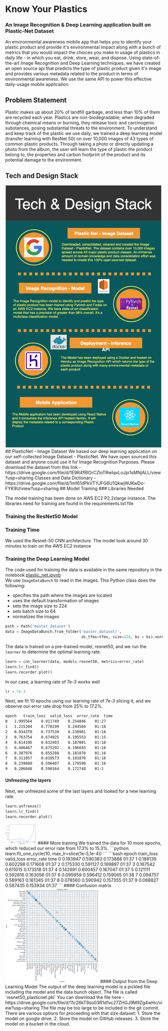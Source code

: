 # Know Your Plastics
### An Image Recognition & Deep Learning application built on Plastic-Net Dataset
An environmental awareness mobile app that helps you to identify your plastic product and provide it's environmental impact along with a bunch of metrics that you would impact the choices you make in usage of plastics in daily life - in which you eat, drink, store, wear, and dispose. Using state-of-the-art Image Recognition and Deep Learning techniques, we have created an open source api that predicts the type of plastic product given it's image and provides various metadata related to the product in terms of environmental awareness. We use the same API to power this effective daily-usage mobile application. 

## Problem Statement 
Plastic makes up about 20% of landfill garbage, and less than 10% of them are recycled each year. Plastics are non-biodegradable; when degraded through chemical means or burning, they release toxic and carcinogenic substances, posing substantial threats to the environment. To understand and keep track of the plastic we use daily, we trained a deep learning model (transfer learning with ResNet 50) on over 10,000 images of 43 types of common plastic products. Through taking a photo or directly updating a photo from the album, the user will learn the type of plastic the product belong to, the properties and carbon footprint of the product and its potential damage to the environment.
## Tech and Design Stack 
<img src="imgs/kyc_stack.jpg" width="500"/>
## PlasticNet - Image Dataset
We based our deep learning application on our self-collected Image Dataset - PlasticNet. We have open sourced this dataset and anyone could use it for Image Recognition Purposes. Please download the dataset from this link - https://drive.google.com/file/d/1E9R4fRIOrCZloTRwIqvLoJpi1sMNjALL/view?usp=sharing
Classes and Data Dictionary - https://drive.google.com/file/d/1mf61dPkVTYJFG6U1QkwjWJKwDo-FYK9U/view?usp=sharing
## Model Training
### Libraries Needed
 
The model training has been done on AWS EC2 P2.2xlarge instance. The libraries need for training are found in the requirements.txt file
### Training the ResNet50 Model 
### Training Time
We used the Resnet-50 CNN architecture.  The model took around 30 minutes to train on the AWS EC2 instance
### Training the Deep Learning Model
The code used for training the data is available in the same repository in the notebook [plastic_net.ipynb](https://github.com/cnll0075/knowYourPlastic/blob/master/model_Training/plastic_net.ipynb)  
We use `ImageDataBunch` to read in the images.  This Python class does the following:
- specifies the path where the images are located
- uses the default transformation of images
- sets the image size to 224
- sets batch size to 64
- normalizes the images
```python
path = Path('master_dataset')
data = ImageDataBunch.from_folder('master_dataset/', 
                                  ds_tfms=tfms, size=224, bs = bs).normalize(imagenet_stats)
```
The data is trained on a pre-trained model, resnet50, and we run the `learner` to determine the optimal learning rate. 
```python
learn = cnn_learner(data, models.resnet50, metrics=error_rate)
learn.lr_find()
learn.recorder.plot()
```
In our case, a learning rate of 7e-3 works well
```python
lr = 7e-3
```
Next, we fit 10 epochs using our learning rate of 7e-3 slicing it, and we observe our error rate drop from 25% to 17.2%.  
```bash
epoch   train_loss  valid_loss  error_rate  time
0   1.995564    0.911749    0.254846    01:27
1   1.215204    0.778199    0.244584    01:16
2   0.934370    0.737539    0.230901    01:16
3   0.763754    0.674925    0.195553    01:15
4   0.614196    0.632403    0.187001    01:16
5   0.496467    0.675292    0.196693    01:16
6   0.387976    0.655288    0.181870    01:16
7   0.311057    0.610573    0.181870    01:16
8   0.239880    0.596407    0.179590    01:16
9   0.206048    0.590164    0.172748    01:1
```
#### Unfreezing the layers
Next, we unfreezed some of the last layers and looked for a new learning rate. 
```python
learn.unfreeze()
learn.lr_find()
learn.recorder.plot()
```
<img src="imgs/lr_2.png" width="100"/>
#### More training
We trained the data for 10 more epochs, which reduced our error rate from 17.3% to 15.3%.
```python
learn.fit_one_cycle(10, max_lr=slice(1e-5,1e-4))
```
```bash
epoch   train_loss  valid_loss  error_rate  time
0   0.193947    0.590383    0.173888    01:37
1   0.188139    0.602298    0.171608    01:37
2   0.175330    0.591127    0.169897    01:37
3   0.167542    0.611015    0.173318    01:37
4   0.142691    0.600457    0.167047    01:37
5   0.121111    0.592816    0.163056    01:37
6   0.095959    0.596412    0.159065    01:38
7   0.094757    0.589163    0.161345    01:37
8   0.078560    0.590942    0.157355    01:37
9   0.068827    0.587435    0.153934    01:37
```
#### Confusion matrix
<img src="imgs/conf_matrix.png" width="300"/>
#### Output from the Deep Learning Model
The output of the deep learning model is a pickled file including the model and the data bunch object.  The file is called `resnet50_plasticnet.pkl`
You can download the file here - https://drive.google.com/file/d/11c26kT9so03R1d1vc27ZHGJ9M9Zg4wHc/view?usp=sharing
The file may be too large to be included in the git commit.  There are various options for proceeding with that size dataset:  
1.  Store the model on google drive.
2.  Store the model on GitHub releases.
3.  Store the model on a bucket in the cloud.  